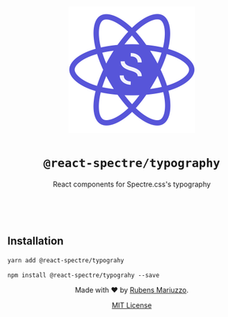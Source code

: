 <div align=center>
<img src="assets/react-spectre-logo.png" width="256" height="256">

# `@react-spectre/typography`
React components for Spectre.css's typography

<br><br><br>
</div>

## Installation

```shell
yarn add @react-spectre/typograhy
```

```shell
npm install @react-spectre/typograhy --save
```

<div align=center>

Made with :heart: by [Rubens Mariuzzo](https://github.com/rmariuzzo).

[MIT License](LICENSE)

</div>
